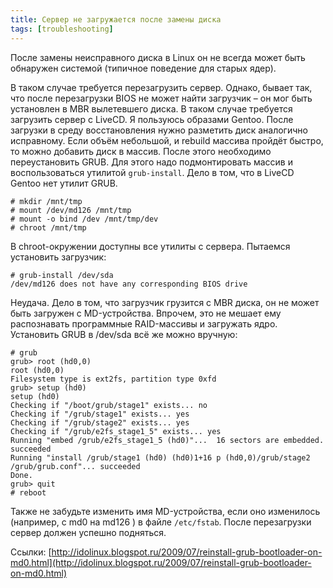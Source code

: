```yaml
---
title: Сервер не загружается после замены диска
tags: [troubleshooting]
---
```

После замены неисправного диска в Linux он не всегда может быть обнаружен системой (типичное поведение для старых ядер).

В таком случае требуется перезагрузить сервер. Однако, бывает так, что после перезагрузки BIOS не может найти загрузчик – он мог быть установлен в MBR вылетевшего диска.
В таком случае требуется загрузить сервер с LiveCD. Я пользуюсь образами Gentoo. После загрузки в среду восстановления нужно разметить диск аналогично исправному. Если объём небольшой, и rebuild массива пройдёт быстро, то можно добавить диск в массив. После этого необходимо переустановить GRUB. Для этого надо подмонтировать массив и воспользоваться утилитой `grub-install`. Дело в том, что в LiveCD Gentoo нет утилит GRUB.

```
# mkdir /mnt/tmp
# mount /dev/md126 /mnt/tmp
# mount -o bind /dev /mnt/tmp/dev
# chroot /mnt/tmp
```

В chroot-окружении доступны все утилиты с сервера. Пытаемся установить загрузчик:

```
# grub-install /dev/sda
/dev/md126 does not have any corresponding BIOS drive
```

Неудача. Дело в том, что загрузчик грузится с MBR диска, он не может быть загружен с MD-устройства. Впрочем, это не мешает ему распознавать программные RAID-массивы и загружать ядро. Установить GRUB в /dev/sda всё же можно вручную:

```
# grub
grub> root (hd0,0)        
root (hd0,0)
Filesystem type is ext2fs, partition type 0xfd
grub> setup (hd0)
setup (hd0)
Checking if "/boot/grub/stage1" exists... no
Checking if "/grub/stage1" exists... yes
Checking if "/grub/stage2" exists... yes
Checking if "/grub/e2fs_stage1_5" exists... yes
Running "embed /grub/e2fs_stage1_5 (hd0)"...  16 sectors are embedded.
succeeded
Running "install /grub/stage1 (hd0) (hd0)1+16 p (hd0,0)/grub/stage2 /grub/grub.conf"... succeeded
Done.
grub> quit
# reboot
```

Также не забудьте изменить имя MD-устройства, если оно изменилось (например, с md0 на md126 ) в файле `/etc/fstab`. После перезагрузки сервер должен успешно подняться.

Ссылки:
[http://idolinux.blogspot.ru/2009/07/reinstall-grub-bootloader-on-md0.html](http://idolinux.blogspot.ru/2009/07/reinstall-grub-bootloader-on-md0.html)
